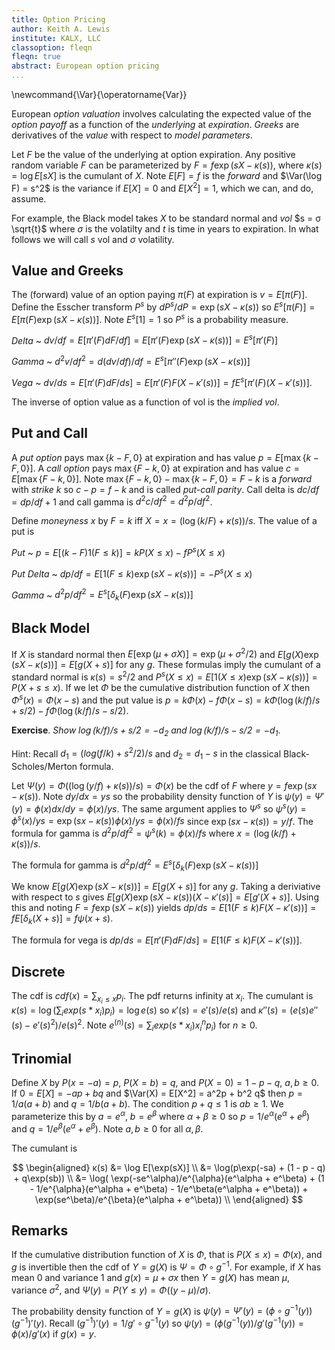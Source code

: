 ```yaml
---
title: Option Pricing
author: Keith A. Lewis
institute: KALX, LLC
classoption: fleqn
fleqn: true
abstract: European option pricing
...
```


\newcommand{\Var}{\operatorname{Var}}

European _option valuation_ involves calculating the expected value of
the _option payoff_ as a function of the _underlying_ at _expiration_.
_Greeks_ are derivatives of the _value_ with respect to _model parameters_.

Let $F$ be the value of the underlying at option expiration.
Any positive random variable $F$ can be parameterized by
$F = f \exp(s X - κ(s))$, where $κ(s) = \log E[s X]$ is the cumulant of $X$.
Note $E[F] = f$ is the _forward_ and $\Var(\log F) = s^2$ is the variance
if $E[X] = 0$ and $E[X^2] = 1$, which we can, and do, assume.

For example, the Black model takes $X$ to be standard normal and  _vol_ 
$s = σ \sqrt{t}$ where $σ$ is the volatilty and $t$ is time in years to expiration.
In what follows we will call $s$ vol and $σ$ volatility.

## Value and Greeks

The (forward) value of an option paying $π(F)$ at expiration is $v = E[π(F)]$.
Define the Esscher transform $P^s$ by $dP^s/dP = \exp(s X - κ(s))$ 
so $E^s[π(F)] = E[π(F)\exp(s X - κ(s))]$. Note $E^s[1] = 1$ so $P^s$ is a probability measure.

_Delta_ 
  ~ $dv/df = E[π'(F) dF/df] = E[π'(F)\exp(s X - κ(s))] = E^s[π'(F)]$

_Gamma_ 
  ~ $d^2v/df^2 = d(dv/df)/df = E^s[π''(F)\exp(s X - κ(s))]$ 

_Vega_
  ~ $dv/ds = E[π'(F) dF/ds] = E[π'(F)F(X - κ'(s))] = fE^s[π'(F)(X - κ'(s))]$.

The inverse of option value as a function of vol is the _implied vol_.

## Put and Call

A _put option_ pays $\max\{k - F,0\}$ at expiration and has value $p = E[\max\{k - F,0\}]$.
A _call option_ pays $\max\{F - k, 0\}$ at expiration and has value $c = E[\max\{F - k, 0\}]$.
Note $\max\{F - k, 0\} - \max\{k - F,0\} = F - k$ is a _forward_ with _strike_ $k$ so
$c - p = f - k$ and is called _put-call parity_. 
Call delta is $dc/df = dp/df + 1$ and call gamma is $d^2c/df^2 = d^2p/df^2$.

Define _moneyness_ $x$ by $F = k$ iff $X = x = (\log(k/F) + κ(s))/s$.
The value of a put is

_Put_
  ~ $p = E[(k - F)1(F\le k)] = k P(X \le x) - f P^s(X \le x)$

_Put Delta_
  ~ $dp/df = E[1(F \le k)\exp(s X - κ(s))] = -P^s(X \le x)$ 

_Gamma_
  ~ $d^2p/df^2 = E^s[δ_k(F)\exp(s X - κ(s))]$

## Black Model

If $X$ is standard normal then $E[\exp(\mu + \sigma X)] = \exp(\mu + \sigma^2/2)$
and $E[g(X)\exp(s X - κ(s))] = E[g(X + s)]$ for any $g$.
These formulas imply the cumulant of a standard normal is $κ(s) = s^2/2$
and $P^s(X\le x) = E[1(X\le x)\exp(s X - κ(s))] = P(X + s \le x)$.
If we let $\Phi$ be the cumulative distribution function of $X$ then
$\Phi^s(x) = \Phi(x - s)$ and the put value is 
$p = k \Phi(x) - f \Phi(x - s) = k \Phi(\log(k/f)/s + s/2) - f \Phi(\log(k/f)/s - s/2)$.

__Exercise__. _Show $\log(k/f)/s + s/2 = -d_2$ and $\log(k/f)/s - s/2 = -d_1$_.

Hint: Recall $d_1 = (log(f/k) + s^2/2)/s$ and $d_2 = d_1 - s$ in the classical
Black-Scholes/Merton formula.

Let $\Psi(y) = \Phi((\log(y/f) + κ(s))/s) = \Phi(x)$
be the cdf of $F$ where $y = f\exp(s x - κ(s))$. 
Note $dy/dx = y s$ so the probability density function of $Y$ is 
$\psi(y) = \Psi'(y) = \phi(x) dx/dy = \phi(x)/y s$. 
The same argument applies to $\Psi^s$ so 
$\psi^s(y) = \phi^s(x)/y s = \exp(s x - κ(s))\phi(x)/ys = \phi(x)/fs$ since $\exp(s x - κ(s)) = y/f$.
The formula for gamma is $d^2p/df^2 = \psi^s(k) = \phi(x)/fs$ where $x = (\log(k/f) + κ(s))/s$.

The formula for gamma is $d^2p/df^2 = E^s[\delta_k(F)\exp(s X - κ(s))]$ 

We know $E[g(X)\exp(s X - κ(s))] = E[g(X + s)]$ for any $g$. Taking
a deriviative with respect to $s$ gives 
$E[g(X)\exp(s X - κ(s))(X - κ'(s)] = E[g'(X + s)]$. 
Using this and noting $F = f\exp(s X - κ(s))$ 
yields $dp/ds = E[1(F \le k)F(X - κ'(s))] = fE[\delta_k(X + s)] = f\psi(x + s)$.

The formula for vega is $dp/ds = E[π'(F) dF/ds] = E[1(F\le k)F(X - κ'(s))]$.

## Discrete

The cdf is $cdf(x) = \sum_{x_i\le x} p_i$. The pdf returns infinity at $x_i$.
The cumulant is $κ(s) = \log(\sum_i exp(s*x_i) p_i) = \log e(s)$ so
$κ'(s) = e'(s)/e(s)$ and $κ''(s) = (e(s) e''(s) - e'(s)^2)/e(s)^2$.
Note $e^{(n)}(s) = \sum_i exp(s*x_i) x_i^n p_i)$ for $n \ge 0$.

## Trinomial

Define $X$ by $P(x = -a) = p$, $P(X = b) = q$, and $P(X = 0) = 1 - p - q$, $a,b\ge 0$.
If $0 = E[X] = -ap + bq$ and $\Var(X) = E[X^2] = a^2p + b^2 q$ then
$p = 1/a(a + b)$ and $q = 1/b(a+b)$. The condition $p + q \le 1$
is $ab \ge 1$. We parameterize this by $a = e^\alpha$, $b = e^\beta$
where $\alpha + \beta\ge 0$ so $p = 1/e^{\alpha}(e^\alpha + e^\beta)$
and $q = 1/e^{\beta}(e^\alpha + e^\beta)$. Note $a,b\ge0$ for all $\alpha,\beta$.

The cumulant is 

$$
\begin{aligned}
κ(s) &= \log E[\exp(sX)] \\
     &= \log(p\exp(-sa) + (1 - p - q) + q\exp(sb)) \\
     &= \log(
	 		\exp(-se^\alpha)/e^{\alpha}(e^\alpha + e^\beta)
			+ (1 - 1/e^{\alpha}(e^\alpha + e^\beta) - 1/e^\beta(e^\alpha + e^\beta))
			+ \exp(se^\beta)/e^{\beta}(e^\alpha + e^\beta)) \\
\end{aligned}
$$

## Remarks

If the cumulative distribution function of $X$ is $\Phi$, that is $P(X\le x) = \Phi(x)$,
and $g$ is invertible then the cdf of $Y = g(X)$ is $\Psi = \Phi\circ g^{-1}$. For example,
if $X$ has mean $0$ and variance $1$ and $g(x) = \mu + \sigma x$ then $Y = g(X)$ has mean
$\mu$, variance $\sigma^2$, and $\Psi(y) = P(Y\le y) = \Phi((y - \mu)/\sigma)$.

The probability density function of $Y = g(X)$ is $\psi(y) = \Psi'(y) =
(\phi\circ g^{-1}(y))(g^{-1})'(y)$.  Recall $(g^{-1})'(y) = 1/g'\circ
g^{-1}(y)$ so  $\psi(y) = (\phi(g^{-1}(y))/g'(g^{-1}(y)) = \phi(x)/g'(x)$
if $g(x) = y$.
